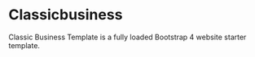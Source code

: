 # Classicbusiness
Classic Business Template is a fully loaded Bootstrap 4 website starter template.
